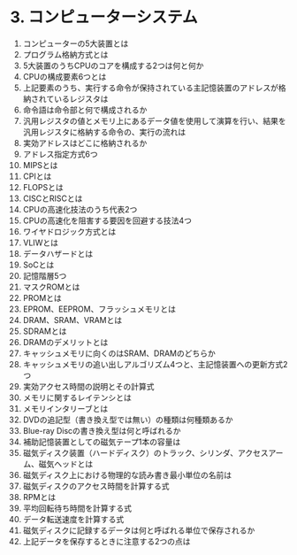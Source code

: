 # 3. コンピューターシステム

1. コンピューターの5大装置とは
2. プログラム格納方式とは
3. 5大装置のうちCPUのコアを構成する2つは何と何か
4. CPUの構成要素6つとは
5. 上記要素のうち、実行する命令が保持されている主記憶装置のアドレスが格納されているレジスタは
6. 命令語は命令部と何で構成されるか
7. 汎用レジスタの値とメモリ上にあるデータ値を使用して演算を行い、結果を汎用レジスタに格納する命令の、実行の流れは
8. 実効アドレスはどこに格納されるか
9. アドレス指定方式6つ
10. MIPSとは
11. CPIとは
12. FLOPSとは
13. CISCとRISCとは
14. CPUの高速化技法のうち代表2つ
15. CPUの高速化を阻害する要因を回避する技法4つ
16. ワイヤドロジック方式とは
17. VLIWとは
18. データハザードとは
19. SoCとは
20. 記憶階層5つ
21. マスクROMとは
22. PROMとは
23. EPROM、EEPROM、フラッシュメモリとは
24. DRAM、SRAM、VRAMとは
25. SDRAMとは
26. DRAMのデメリットとは
27. キャッシュメモリに向くのはSRAM、DRAMのどちらか
28. キャッシュメモリの追い出しアルゴリズム4つと、主記憶装置への更新方式2つ
29. 実効アクセス時間の説明とその計算式
30. メモリに関するレイテンシとは
31. メモリインタリーブとは
32. DVDの追記型（書き換え型では無い）の種類は何種類あるか
33. Blue-ray Discの書き換え型は何と呼ばれるか
34. 補助記憶装置としての磁気テープ1本の容量は
35. 磁気ディスク装置（ハードディスク）のトラック、シリンダ、アクセスアーム、磁気ヘッドとは
36. 磁気ディスク上における物理的な読み書き最小単位の名前は
37. 磁気ディスクのアクセス時間を計算する式
38. RPMとは
39. 平均回転待ち時間を計算する式
40. データ転送速度を計算する式
41. 磁気ディスクに記録するデータは何と呼ばれる単位で保存されるか
42. 上記データを保存するときに注意する2つの点は
